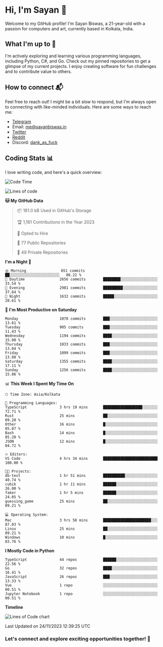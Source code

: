 # Hi, I'm Sayan 👋

Welcome to my GitHub profile! I'm Sayan Biswas, a 21-year-old with a passion for computers and art, currently based in Kolkata, India.

## What I'm up to 🚀

I'm actively exploring and learning various programming languages, including Python, C#, and Go. Check out my pinned repositories to get a glimpse of my current projects. I enjoy creating software for fun challenges and to contribute value to others.

## How to connect 📬

Feel free to reach out! I might be a bit slow to respond, but I'm always open to connecting with like-minded individuals. Here are some ways to reach me:

- [Telegram](https://t.me/dank_as_fuck)
- Email: [me@sayanbiswas.in](mailto:me@sayanbiswas.in)
- [Twitter](https://twitter.com/TheDankDel)
- [Reddit](https://www.reddit.com/user/dank_as_fuck_/)
- Discord: [dank_as_fuck](https://discordapp.com/users/506536929152466945)

## Coding Stats 📊

I love writing code, and here's a quick overview:

<!--START_SECTION:waka-->
![Code Time](http://img.shields.io/badge/Code%20Time-1%2C324%20hrs%2046%20mins-blue)

![Lines of code](https://img.shields.io/badge/From%20Hello%20World%20I%27ve%20Written-6.5%20million%20lines%20of%20code-blue)

**🐱 My GitHub Data** 

> 📦 181.0 kB Used in GitHub's Storage 
 > 
> 🏆 1,181 Contributions in the Year 2023
 > 
> 💼 Opted to Hire
 > 
> 📜 77 Public Repositories 
 > 
> 🔑 49 Private Repositories 
 > 
**I'm a Night 🦉** 

```text
🌞 Morning                651 commits         ██░░░░░░░░░░░░░░░░░░░░░░░   08.22 % 
🌆 Daytime                2656 commits        ████████░░░░░░░░░░░░░░░░░   33.54 % 
🌃 Evening                2981 commits        █████████░░░░░░░░░░░░░░░░   37.64 % 
🌙 Night                  1632 commits        █████░░░░░░░░░░░░░░░░░░░░   20.61 % 
```
📅 **I'm Most Productive on Saturday** 

```text
Monday                   1078 commits        ███░░░░░░░░░░░░░░░░░░░░░░   13.61 % 
Tuesday                  905 commits         ███░░░░░░░░░░░░░░░░░░░░░░   11.43 % 
Wednesday                1194 commits        ████░░░░░░░░░░░░░░░░░░░░░   15.08 % 
Thursday                 1033 commits        ███░░░░░░░░░░░░░░░░░░░░░░   13.04 % 
Friday                   1099 commits        ███░░░░░░░░░░░░░░░░░░░░░░   13.88 % 
Saturday                 1355 commits        ████░░░░░░░░░░░░░░░░░░░░░   17.11 % 
Sunday                   1256 commits        ████░░░░░░░░░░░░░░░░░░░░░   15.86 % 
```


📊 **This Week I Spent My Time On** 

```text
🕑︎ Time Zone: Asia/Kolkata

💬 Programming Languages: 
TypeScript               3 hrs 19 mins       ██████████████████░░░░░░░   72.71 % 
Rust                     25 mins             ██░░░░░░░░░░░░░░░░░░░░░░░   09.20 % 
Other                    16 mins             █░░░░░░░░░░░░░░░░░░░░░░░░   05.87 % 
Bash                     14 mins             █░░░░░░░░░░░░░░░░░░░░░░░░   05.20 % 
JSON                     12 mins             █░░░░░░░░░░░░░░░░░░░░░░░░   04.72 % 

🔥 Editors: 
VS Code                  4 hrs 34 mins       █████████████████████████   100.00 % 

🐱‍💻 Projects: 
db-test                  1 hr 51 mins        ██████████░░░░░░░░░░░░░░░   40.74 % 
cubik                    1 hr 11 mins        ██████░░░░░░░░░░░░░░░░░░░   26.00 % 
faker                    1 hr 5 mins         ██████░░░░░░░░░░░░░░░░░░░   24.05 % 
guessing_game            25 mins             ██░░░░░░░░░░░░░░░░░░░░░░░   09.21 % 

💻 Operating System: 
Mac                      3 hrs 58 mins       ██████████████████████░░░   87.03 % 
Linux                    25 mins             ██░░░░░░░░░░░░░░░░░░░░░░░   09.21 % 
Windows                  10 mins             █░░░░░░░░░░░░░░░░░░░░░░░░   03.76 % 
```

**I Mostly Code in Python** 

```text
TypeScript               44 repos            ██████░░░░░░░░░░░░░░░░░░░   22.56 % 
Go                       32 repos            ████░░░░░░░░░░░░░░░░░░░░░   16.41 % 
JavaScript               26 repos            ███░░░░░░░░░░░░░░░░░░░░░░   13.33 % 
Vue                      1 repo              ░░░░░░░░░░░░░░░░░░░░░░░░░   00.51 % 
Jupyter Notebook         1 repo              ░░░░░░░░░░░░░░░░░░░░░░░░░   00.51 % 
```



**Timeline**

![Lines of Code chart](https://raw.githubusercontent.com/Dank-del/Dank-del/main/assets/bar_graph.png)


 Last Updated on 24/11/2023 12:39:25 UTC
<!--END_SECTION:waka-->

### Let's connect and explore exciting opportunities together! 🚀
